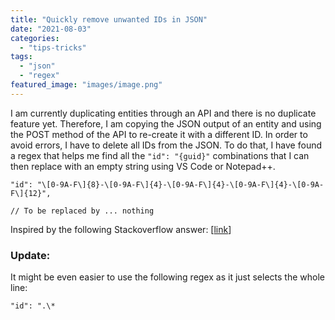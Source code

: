 ```yaml
---
title: "Quickly remove unwanted IDs in JSON"
date: "2021-08-03"
categories: 
  - "tips-tricks"
tags: 
  - "json"
  - "regex"
featured_image: "images/image.png"
---
```


I am currently duplicating entities through an API and there is no duplicate feature yet. Therefore, I am copying the JSON output of an entity and using the POST method of the API to re-create it with a different ID. In order to avoid errors, I have to delete all IDs from the JSON. To do that, I have found a regex that helps me find all the `"id": "{guid}"` combinations that I can then replace with an empty string using VS Code or Notepad++.

```generic
"id": "\[0-9A-F\]{8}-\[0-9A-F\]{4}-\[0-9A-F\]{4}-\[0-9A-F\]{4}-\[0-9A-F\]{12}",

// To be replaced by ... nothing
```

Inspired by the following Stackoverflow answer: \[[link](https://stackoverflow.com/a/13933673/4496102)\]

### Update:

It might be even easier to use the following regex as it just selects the whole line:

```generic
"id": ".\*
```
